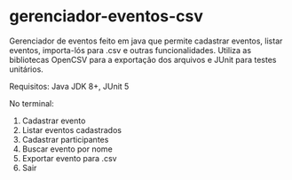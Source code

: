 # gerenciador-eventos-csv
Gerenciador de eventos feito em java que permite cadastrar eventos, listar eventos, importa-lós para .csv e outras funcionalidades. Utiliza as bibliotecas OpenCSV para a exportação dos arquivos e JUnit para testes unitários.

Requisitos:
Java JDK 8+, 
JUnit 5

No terminal:
1. Cadastrar evento
2. Listar eventos cadastrados
3. Cadastrar participantes
4. Buscar evento por nome
5. Exportar evento para .csv
6. Sair
